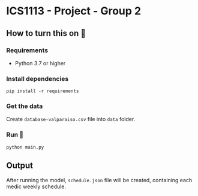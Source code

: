 # ICS1113 - Project - Group 2
## How to turn this on :rocket:

### Requirements

- Python 3.7 or higher

### Install dependencies

`pip install -r requirements`

### Get the data

Create `database-valparaiso.csv` file into `data` folder.

### Run :tada:

`python main.py`

## Output

After running the model, `schedule.json` file will be created, containing each medic weekly schedule.